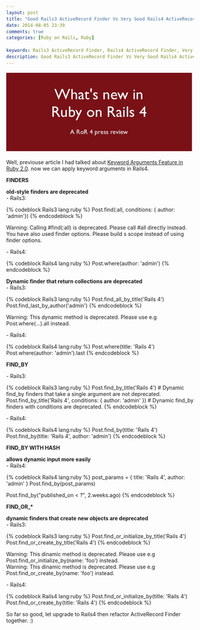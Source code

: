 ```yaml
---
layout: post
title: "Good Rails3 ActiveRecord Finder Vs Very Good Rails4 ActiveRecord Finder"
date: 2014-08-05 23:39
comments: true
categories: [Ruby on Rails, Ruby]

keywords: Rails3 ActiveRecord Finder, Rails4 ActiveRecord Finder, Very Good Rails4 ActiveRecord Finder, Good Rails3 ActiveRecord Finder Vs Very Good Rails4 ActiveRecord Finder
description: Good Rails3 ActiveRecord Finder Vs Very Good Rails4 ActiveRecord Finder
---
```


<p>
  <img src="/images/what_is_new_in_rails4.png" width="500" />
</p>

<p>
  Well, previouse article I had talked about <a href="http://geekhmer.github.io/blog/2014/08/02/keyword-arguments-feature-in-ruby-2-dot-0/">Keyword Arguments Feature in Ruby 2.0</a>. now we can apply keyword arguments in Rails4.
</p>

<p>
  <strong>FINDERS</strong>
</p>

<p>  
  <strong>old-style finders are deprecated</strong><br/>
  - Rails3: 
</p>

{% codeblock Rails3 lang:ruby %}
Post.find(:all, conditions: { author: 'admin'})
{% endcodeblock %}

<p>
  Warning: Calling #find(:all) is deprecated. Please call #all directly instead. You have also used finder options. Please build s scope instead of using finder options.
</p>

<p>
  - Rails4:
</p>

{% codeblock Rails4 lang:ruby %}
Post.where(author: 'admin')
{% endcodeblock %}

<p>
  <strong>Dynamic finder that return collections are deprecated</strong><br/>
  - Rails3:
</p>

{% codeblock Rails3 lang:ruby %}
Post.find_all_by_title('Rails 4')
Post.find_last_by_author('admin')
{% endcodeblock %}

<p>
  Warning: This dynamic method is deprecated. Please use e.g Post.where(...).all instead.
</p>

<p>
  - Rails4:
</p>

{% codeblock Rails4 lang:ruby %}
Post.where(title: 'Rails 4')
Post.where(author: 'admin').last
{% endcodeblock %}

<p>
  <strong>FIND_BY</strong>
</p>

<p>
- Rails3:
</p>

{% codeblock Rails3 lang:ruby %}
Post.find_by_title('Rails 4') # Dynamic find_by finders that take a single argument are not deprecated.
Post.find_by_title('Rails 4', conditions: { author: 'admin' }) # Dynamic find_by finders with conditions are deprecated.
{% endcodeblock %}

<p>
  - Rails4:
</p>

{% codeblock Rails4 lang:ruby %}
Post.find_by(title: 'Rails 4')
Post.find_by(title: 'Rails 4', author: 'admin')
{% endcodeblock %}

<p>
  <strong>FIND_BY WITH HASH</strong>
</p>

<p>
  <strong>allows dynamic input more easily</strong><br/>
  - Rails4:
</p>

{% codeblock Rails4 lang:ruby %}
post_params = { title: 'Rails 4', author: 'admin' }
Post.find_by(post_params) 

Post.find_by("published_on < ?", 2.weeks.ago)
{% endcodeblock %}

<p>
  <strong>FIND_OR_*</strong>
</p>

<p>
  <strong>dynamic finders that create new objects are deprecated</strong><br/>
  - Rails3:
</p>

{% codeblock Rails3 lang:ruby %}
Post.find_or_initialize_by_title('Rails 4')
Post.find_or_create_by_title('Rails 4')
{% endcodeblock %}

<p>
  Warning: This dinamic method is deprecated. Please use e.g Post.find_or_initialize_by(name: 'foo') instead.<br/>
  Warning: This dinamic method is deprecated. Please use e.g Post.find_or_create_by(name: 'foo') instead.
</p>

<p>
  - Rails4:
</p>

{% codeblock Rails4 lang:ruby %}
Post.find_or_initialize_by(title: 'Rails 4')
Post.find_or_create_by(title: 'Rails 4')
{% endcodeblock %}

<p>
  So far so good, let upgrade to Rails4 then refactor ActiveRecord Finder together. :)
</p>